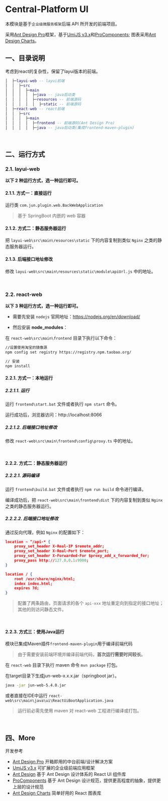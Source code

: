 # Central-Platform UI

 本模块是基于`企业级微服务框架`后端 API 所开发的前端项目。

采用[Ant Design Pro](https://pro.ant.design/)框架，基于[UmiJS v3.x](https://v3.umijs.org/)和[ProComponents](https://procomponents.ant.design/);
图表采用[Ant Design Charts](https://charts.ant.design/)。

## 一、目录说明
考虑到react的复杂性，保留了layui版本的前端。
```lua
│  ├─layui-web -- layui前端
│  │  ├─src
│  │  │  ├─main
│  │  │  │  ├─java -- java启动类
│  │  │  │  ├─resources -- 前端源码
│  │  │  │  │  ├─static -- 前端源码
│  ├─react-web -- react前端
│  │  ├─src
│  │  │  ├─main
│  │  │  │  ├─frontend -- 前端源码(Ant Design Pro)
│  │  │  │  ├─java -- java启动类(集成frontend-maven-plugin)
```

&nbsp;
## 二、运行方式
### 2.1. layui-web
**以下 2 种运行方式，选一种运行即可。**

#### 2.1.1. 方式一：直接运行
运行类 `com.jun.plugin.web.BackWebApplication`
> 基于 SpringBoot 内嵌的 web 容器

#### 2.1.2. 方式二：静态服务器运行
把 `layui-web\src\main\resources\static` 下的内容复制到类似 `Nginx` 之类的静态服务器运行。

#### 2.1.3. 后端接口地址修改
修改 `layui-web\src\main\resources\static\module\apiUrl.js` 中的地址。

&nbsp;
### 2.2. react-web
**以下 3 种运行方式，选一种运行即可。**

- 需要先安装 `nodejs` 官网地址：https://nodejs.org/en/download/


- 然后安装 **node_modules**：

在 `react-web\src\main\frontend` 目录下执行以下命令：

```bash
//设置使用淘宝的镜像源
npm config set registry https://registry.npm.taobao.org/

// 安装
npm install
```


#### 2.2.1. 方式一：本地运行
##### 2.2.1.1. 运行
运行 `frontend\start.bat` 文件或者执行 `npm start` 命令。

运行成功后，浏览器访问：http://localhost:8066

##### 2.2.1.2. 后端接口地址修改
修改 `react-web\src\main\frontend\config\proxy.ts` 中的地址。

&nbsp;
#### 2.2.2. 方式二：静态服务器运行
##### 2.2.2.1. 源码编译
运行 `frontend\build.bat` 文件或者执行 `npm run build` 命令进行编译。

编译成功后，把 `react-web\src\main\frontend\dist` 下的内容复制到类似 `Nginx` 之类的静态服务器运行。

##### 2.2.2.2. 后端接口地址修改
通过反向代理，例如 `Nginx` 的配置如下：
```json
location ~ ^/api-* {
    proxy_set_header X-Real-IP $remote_addr;
    proxy_set_header X-Real-Port $remote_port;
    proxy_set_header X-Forwarded-For $proxy_add_x_forwarded_for;
    proxy_pass http://127.0.0.1:9900;
}

location / {
    root /usr/share/nginx/html;
    index index.html;
    expires 7d;
}
```

> 配置了两条路由，页面请求的各个 `api-xxx` 地址重定向到指定的接口地址；其他的则访问静态文件。

&nbsp;

#### 2.2.3. 方式三：使用Java运行
模块已集成Maven插件`frontend-maven-plugin`用于编译前端代码
>由于需要安装前端环境并编译前端代码，**首次运行需要时间较长**。

在 `react-web` 目录下执行 maven 命令 `mvn package` 打包。

在target目录下生成jun-web-x.x.x.jar（springboot jar）。
```bash
java -jar jun-web-5.4.0.jar
```

或者直接在IDE中运行 `react-web\src\main\java\ui\ReactUiBootApplication.java` 
> 运行前必需先使用 maven 对 react-web 工程进行编译或打包。

&nbsp;
## 四、More
开发参考
* [Ant Design Pro](https://pro.ant.design/) 开箱即用的中台前端/设计解决方案
* [UmiJS v3.x](https://v3.umijs.org/) 可扩展的企业级前端应用框架
* [Ant Design](https://ant.design/index-cn) 基于 Ant Design 设计体系的 React UI 组件库
* [ProComponents](https://procomponents.ant.design/) 基于 Ant Design 设计规范，提供更高程度的抽象，提供更上层的设计规范
* [Ant Design Charts](https://charts.ant.design/) 简单好用的 React 图表库
